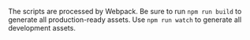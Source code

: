 The scripts are processed by Webpack. Be sure to run `npm run build` to generate all production-ready assets. Use `npm run watch` to generate all development assets.
